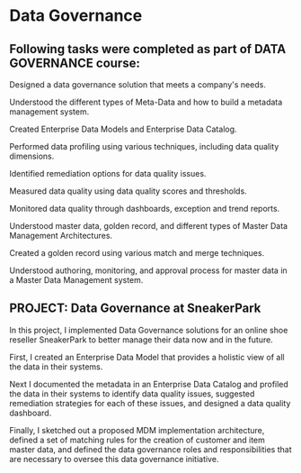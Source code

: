 # Data Governance

## Following tasks were completed as part of DATA GOVERNANCE course:

Designed a data governance solution that meets a company's needs.

Understood the different types of Meta-Data and how to build a metadata management system.

Created Enterprise Data Models and Enterprise Data Catalog.

Performed data profiling using various techniques, including data quality dimensions.

Identified remediation options for data quality issues.

Measured data quality using data quality scores and thresholds.

Monitored data quality through dashboards, exception and trend reports.

Understood master data, golden record, and different types of Master Data Management Architectures.

Created a golden record using various match and merge techniques.

Understood authoring, monitoring, and approval process for master data in a Master Data Management system.


## PROJECT: Data Governance at SneakerPark


In this project, I implemented Data Governance solutions for an online shoe reseller SneakerPark to better manage their data now and in the future. 

First, I created an Enterprise Data Model that provides a holistic view of all the data in their systems. 

Next I documented the metadata in an Enterprise Data Catalog and profiled the data in their systems to identify data quality issues, suggested remediation strategies for each of these issues, and designed a data quality dashboard. 

Finally, I sketched out a proposed MDM implementation architecture, defined a set of matching rules for the creation of customer and item master data, and defined the data governance roles and responsibilities that are necessary to oversee this data governance initiative.

